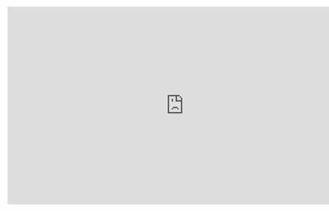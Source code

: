 <iframe style="border: 1px solid rgba(0, 0, 0, 0.1);" width="800" height="450" src="https://www.figma.com/embed?embed_host=share&url=https%3A%2F%2Fwww.figma.com%2Ffile%2FCe0MP5rRuAJYyEkIh00MU6%2FSES-Email-reception%3Fnode-id%3D0%253A1" allowfullscreen></iframe>
